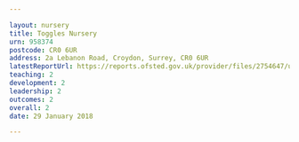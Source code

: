 ```yaml
---

layout: nursery
title: Toggles Nursery
urn: 958374
postcode: CR0 6UR
address: 2a Lebanon Road, Croydon, Surrey, CR0 6UR
latestReportUrl: https://reports.ofsted.gov.uk/provider/files/2754647/urn/958374.pdf
teaching: 2
development: 2
leadership: 2
outcomes: 2
overall: 2
date: 29 January 2018

---
```

